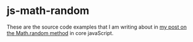 # js-math-random

These are the source code examples that I am writing about in [my post on the Math.random method](https://dustinpfister.github.io/2020/04/21/js-math-random/) in core javaScript.

